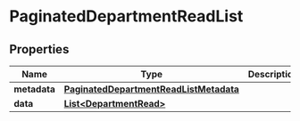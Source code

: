

# PaginatedDepartmentReadList


## Properties

| Name | Type | Description | Notes |
|------------ | ------------- | ------------- | -------------|
|**metadata** | [**PaginatedDepartmentReadListMetadata**](PaginatedDepartmentReadListMetadata.md) |  |  [optional] |
|**data** | [**List&lt;DepartmentRead&gt;**](DepartmentRead.md) |  |  [optional] |



